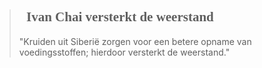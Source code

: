><h2 style="font-family:monad; margin-left: 0.7rem">Ivan Chai versterkt de weerstand</h2 style="font-family:lato">
>
>"Kruiden uit Siberië zorgen voor een betere opname van voedingsstoffen; hierdoor versterkt de weerstand."
